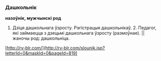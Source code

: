 ### Дашкольнік
**назоўнік, мужчынскі род**

1. Дзіця дашкольнага ўзросту. Рэгістрацыя дашкольнікаў. 2. Педагог, які займаецца з дзецьмі дашкольнага ўзросту (размоўнае). || жаночы род: дашкольніца.

<a rel="author">[http://rv-blr.com/](http://rv-blr.com/slounik.jsp?letterId=0&maskId=0&pageId=819)</a>
